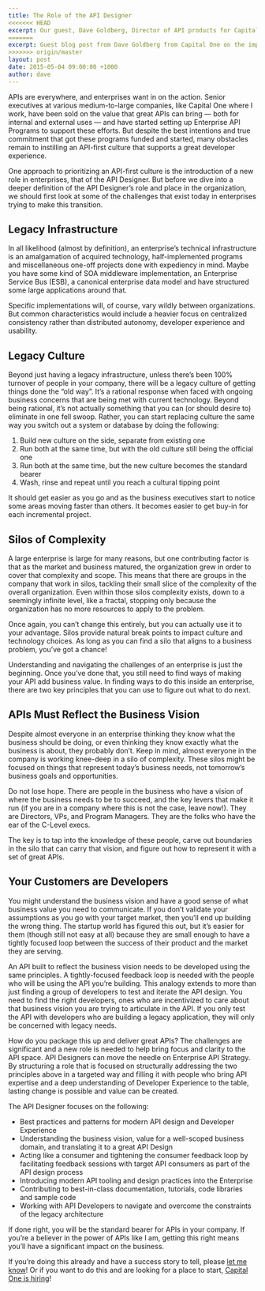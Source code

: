 ```yaml
---
title: The Role of the API Designer
<<<<<<< HEAD
excerpt: Our guest, Dave Goldberg, Director of API products for Capital One, on the importance of an API Designer and the significant impact the role has on business today.
=======
excerpt: Guest blog post from Dave Goldberg from Capital One on the importance of an API Designer and the significant impact the role has on business today.
>>>>>>> origin/master
layout: post
date: 2015-05-04 09:00:00 +1000
author: dave
---
```


APIs are everywhere, and enterprises want in on the action. Senior executives at various medium-to-large companies, like Capital One where I work, have been sold on the value that great APIs can bring — both for internal and external uses — and have started setting up Enterprise API Programs to support these efforts. But despite the best intentions and true commitment that got these programs funded and started, many obstacles remain to instilling an API-first culture that supports a great developer experience.

One approach to prioritizing an API-first culture is the introduction of a new role in enterprises, that of the API Designer. But before we dive into a deeper definition of the API Designer’s role and place in the organization, we should first look at some of the challenges that exist today in enterprises trying to make this transition.

## Legacy Infrastructure
In all likelihood (almost by definition), an enterprise’s technical infrastructure is an amalgamation of acquired technology, half-implemented programs and miscellaneous one-off projects done with expediency in mind. Maybe you have some kind of SOA middleware implementation, an Enterprise Service Bus (ESB), a canonical enterprise data model and have structured some large applications around that.

Specific implementations will, of course, vary wildly between organizations. But common characteristics would include a heavier focus on centralized consistency rather than distributed autonomy, developer experience and usability.

## Legacy Culture
Beyond just having a legacy infrastructure, unless there’s been 100% turnover of people in your company, there will be a legacy culture of getting things done the “old way”. It’s a rational response when faced with ongoing business concerns that are being met with current technology. Beyond being rational, it’s not actually something that you can (or should desire to) eliminate in one fell swoop. Rather, you can start replacing culture the same way you switch out a system or database by doing the following:

1. Build new culture on the side, separate from existing one
2. Run both at the same time, but with the old culture still being the official one
3. Run both at the same time, but the new culture becomes the standard bearer
4. Wash, rinse and repeat until you reach a cultural tipping point

It should get easier as you go and as the business executives start to notice some areas moving faster than others. It becomes easier to get buy-in for each incremental project.

## Silos of Complexity
A large enterprise is large for many reasons, but one contributing factor is that as the market and business matured, the organization grew in order to cover that complexity and scope. This means that there are groups in the company that work in silos, tackling their small slice of the complexity of the overall organization. Even within those silos complexity exists, down to a seemingly infinite level, like a fractal, stopping only because the organization has no more resources to apply to the problem.

Once again, you can’t change this entirely, but you can actually use it to your advantage. Silos provide natural break points to impact culture and technology choices. As long as you can find a silo that aligns to a business problem, you’ve got a chance!

Understanding and navigating the challenges of an enterprise is just the beginning. Once you’ve done that, you still need to find ways of making your API add business value. In finding ways to do this inside an enterprise, there are two key principles that you can use to figure out what to do next.

## APIs Must Reflect the Business Vision
Despite almost everyone in an enterprise thinking they know what the business should be doing, or even thinking they know exactly what the business is about, they probably don’t. Keep in mind, almost everyone in the company is working knee-deep in a silo of complexity. These silos might be focused on things that represent today’s business needs, not tomorrow’s business goals and opportunities.

Do not lose hope. There are people in the business who have a vision of where the business needs to be to succeed, and the key levers that make it run (if you are in a company where this is not the case, leave now!). They are Directors, VPs, and Program Managers. They are the folks who have the ear of the C-Level execs.

The key is to tap into the knowledge of these people, carve out boundaries in the silo that can carry that vision, and figure out how to represent it with a set of great APIs.

## Your Customers are Developers
You might understand the business vision and have a good sense of what business value you need to communicate. If you don’t validate your assumptions as you go with your target market, then you’ll end up building the wrong thing. The startup world has figured this out, but it’s easier for them (though still not easy at all) because they are small enough to have a tightly focused loop between the success of their product and the market they are serving.

An API built to reflect the business vision needs to be developed using the same principles. A tightly-focused feedback loop is needed with the people who will be using the API you’re building. This analogy extends to more than just finding a group of developers to test and iterate the API design. You need to find the right developers, ones who are incentivized to care about that business vision you are trying to articulate in the API. If you only test the API with developers who are building a legacy application, they will only be concerned with legacy needs.

How do you package this up and deliver great APIs? The challenges are significant and a new role is needed to help bring focus and clarity to the API space. API Designers can move the needle on Enterprise API Strategy. By structuring a role that is focused on structurally addressing the two principles above in a targeted way and filling it with people who bring API expertise and a deep understanding of Developer Experience to the table, lasting change is possible and value can be created.

The API Designer focuses on the following:

- Best practices and patterns for modern API design and Developer Experience
- Understanding the business vision, value for a well-scoped business domain, and translating it to a great API Design
- Acting like a consumer and tightening the consumer feedback loop by facilitating feedback sessions with target API consumers as part of the API design process
- Introducing modern API tooling and design practices into the Enterprise
- Contributing to best-in-class documentation, tutorials, code libraries and sample code
- Working with API Developers to navigate and overcome the constraints of the legacy architecture

If done right, you will be the standard bearer for APIs in your company. If you’re a believer in the power of APIs like I am, getting this right means you’ll have a significant impact on the business.


If you’re doing this already and have a success story to tell, please [let me know](dave.golberg@capitalone.com)! Or if you want to do this and are looking for a place to start, [Capital One is hiring](http://www.google.com/url?q=http%3A%2F%2Fjobs.capitalone.com%2Fus%2Fwashington-dc%2Fdigital%2Fjobid7209212-api-designer%3Fapstr%3Dsrc%253DJB-10110&sa=D&sntz=1&usg=AFQjCNFCv6fgW5v7ZH0DK8ZCJk0BVkvYxg)! 

